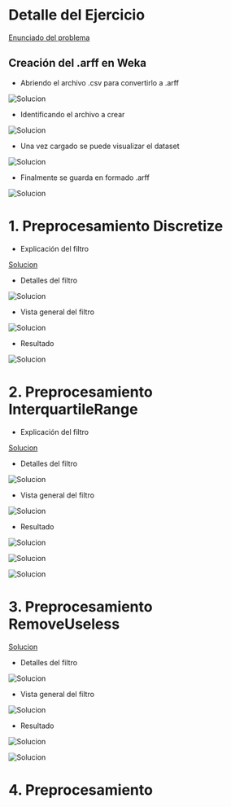 # Detalle del Ejercicio

[Enunciado del problema](https://github.com/OsvaldoRodriguez/INF-354-2-23-IA-PRIMER-PARCIAL/blob/master/PREGUNTA%205/Enunciado.txt)

## Creación del .arff en Weka

- Abriendo el archivo .csv para convertirlo a .arff

![Solucion](https://github.com/OsvaldoRodriguez/INF-354-2-23-IA-PRIMER-PARCIAL/blob/master/PREGUNTA%205/CREAR%20.RAFF/crearArff.png)

- Identificando el archivo a crear

![Solucion](https://github.com/OsvaldoRodriguez/INF-354-2-23-IA-PRIMER-PARCIAL/blob/master/PREGUNTA%205/CREAR%20.RAFF/archivo%20csv.jpeg)


- Una vez cargado se puede visualizar el dataset

![Solucion](https://github.com/OsvaldoRodriguez/INF-354-2-23-IA-PRIMER-PARCIAL/blob/master/PREGUNTA%205/CREAR%20.RAFF/cargando%20csv.jpeg)

- Finalmente se guarda en formado .arff

![Solucion](https://github.com/OsvaldoRodriguez/INF-354-2-23-IA-PRIMER-PARCIAL/blob/master/PREGUNTA%205/CREAR%20.RAFF/guardar%20como%20arff.jpeg)



# 1. Preprocesamiento Discretize

- Explicación del filtro

[Solucion](https://github.com/OsvaldoRodriguez/INF-354-2-23-IA-PRIMER-PARCIAL/blob/master/PREGUNTA%205/PREPROCESAMIENTO%201/explicacion.txt)

- Detalles del filtro

![Solucion](https://github.com/OsvaldoRodriguez/INF-354-2-23-IA-PRIMER-PARCIAL/blob/master/PREGUNTA%205/PREPROCESAMIENTO%201/filter.jpeg)

- Vista general del filtro

![Solucion](https://github.com/OsvaldoRodriguez/INF-354-2-23-IA-PRIMER-PARCIAL/blob/master/PREGUNTA%205/PREPROCESAMIENTO%201/vista%20general.jpeg)

- Resultado

![Solucion](https://github.com/OsvaldoRodriguez/INF-354-2-23-IA-PRIMER-PARCIAL/blob/master/PREGUNTA%205/PREPROCESAMIENTO%201/resultado.jpeg)


# 2. Preprocesamiento InterquartileRange

- Explicación del filtro

[Solucion](https://github.com/OsvaldoRodriguez/INF-354-2-23-IA-PRIMER-PARCIAL/blob/master/PREGUNTA%205/PREPROCESAMIENTO%202/explicacion.txt)

- Detalles del filtro

![Solucion](https://github.com/OsvaldoRodriguez/INF-354-2-23-IA-PRIMER-PARCIAL/blob/master/PREGUNTA%205/PREPROCESAMIENTO%202/filter.jpeg)

- Vista general del filtro

![Solucion](https://github.com/OsvaldoRodriguez/INF-354-2-23-IA-PRIMER-PARCIAL/blob/master/PREGUNTA%205/PREPROCESAMIENTO%202/general%20filter.jpeg)

- Resultado

![Solucion](https://github.com/OsvaldoRodriguez/INF-354-2-23-IA-PRIMER-PARCIAL/blob/master/PREGUNTA%205/PREPROCESAMIENTO%202/resultado.jpeg)


![Solucion](https://github.com/OsvaldoRodriguez/INF-354-2-23-IA-PRIMER-PARCIAL/blob/master/PREGUNTA%205/PREPROCESAMIENTO%202/resultado2.jpeg)


![Solucion](https://github.com/OsvaldoRodriguez/INF-354-2-23-IA-PRIMER-PARCIAL/blob/master/PREGUNTA%205/PREPROCESAMIENTO%202/resultado3.jpeg)

# 3. Preprocesamiento RemoveUseless

[Solucion](https://github.com/OsvaldoRodriguez/INF-354-2-23-IA-PRIMER-PARCIAL/blob/master/PREGUNTA%205/PREPROCESAMIENTO%203/explicacion.txt)

- Detalles del filtro

![Solucion](https://github.com/OsvaldoRodriguez/INF-354-2-23-IA-PRIMER-PARCIAL/blob/master/PREGUNTA%205/PREPROCESAMIENTO%203/filter.jpeg)

- Vista general del filtro

![Solucion](https://github.com/OsvaldoRodriguez/INF-354-2-23-IA-PRIMER-PARCIAL/blob/master/PREGUNTA%205/PREPROCESAMIENTO%203/filter%20general.jpeg)

- Resultado

![Solucion](https://github.com/OsvaldoRodriguez/INF-354-2-23-IA-PRIMER-PARCIAL/blob/master/PREGUNTA%205/PREPROCESAMIENTO%203/resultado%20general.jpeg)


![Solucion](https://github.com/OsvaldoRodriguez/INF-354-2-23-IA-PRIMER-PARCIAL/blob/master/PREGUNTA%205/PREPROCESAMIENTO%203/resultado%203.jpeg)


# 4. Preprocesamiento
